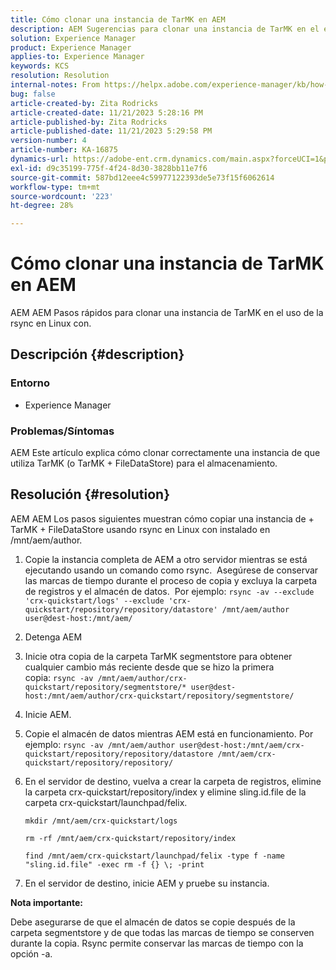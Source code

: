 ```yaml
---
title: Cómo clonar una instancia de TarMK en AEM
description: AEM Sugerencias para clonar una instancia de TarMK en el espacio de trabajo de la.
solution: Experience Manager
product: Experience Manager
applies-to: Experience Manager
keywords: KCS
resolution: Resolution
internal-notes: From https://helpx.adobe.com/experience-manager/kb/how-to-clone-an-AEM-TarMK-instance-AEM.html
bug: false
article-created-by: Zita Rodricks
article-created-date: 11/21/2023 5:28:16 PM
article-published-by: Zita Rodricks
article-published-date: 11/21/2023 5:29:58 PM
version-number: 4
article-number: KA-16875
dynamics-url: https://adobe-ent.crm.dynamics.com/main.aspx?forceUCI=1&pagetype=entityrecord&etn=knowledgearticle&id=5cbc745a-9388-ee11-8179-6045bd006295
exl-id: d9c35199-775f-4f24-8d30-3828bb11e7f6
source-git-commit: 587bd12eee4c59977122393de5e73f15f6062614
workflow-type: tm+mt
source-wordcount: '223'
ht-degree: 28%

---
```


# Cómo clonar una instancia de TarMK en AEM


AEM AEM Pasos rápidos para clonar una instancia de TarMK en el uso de la rsync en Linux con.

## Descripción {#description}


### <b>Entorno</b>

- Experience Manager




### <b>Problemas/Síntomas</b>

AEM Este artículo explica cómo clonar correctamente una instancia de que utiliza TarMK (o TarMK + FileDataStore) para el almacenamiento.


## Resolución {#resolution}


AEM AEM Los pasos siguientes muestran cómo copiar una instancia de + TarMK + FileDataStore usando rsync en Linux con instalado en /mnt/aem/author.

1. Copie la instancia completa de AEM a otro servidor mientras se está ejecutando usando un comando como rsync.  Asegúrese de conservar las marcas de tiempo durante el proceso de copia y excluya la carpeta de registros y el almacén de datos.  Por ejemplo: `rsync -av --exclude 'crx-quickstart/logs' --exclude 'crx-quickstart/repository/repository/datastore' /mnt/aem/author user@dest-host:/mnt/aem/`
2. Detenga AEM
3. Inicie otra copia de la carpeta TarMK segmentstore para obtener cualquier cambio más reciente desde que se hizo la primera copia: `rsync -av /mnt/aem/author/crx-quickstart/repository/segmentstore/* user@dest-host:/mnt/aem/author/crx-quickstart/repository/segmentstore/`
4. Inicie AEM.
5. Copie el almacén de datos mientras AEM está en funcionamiento. Por ejemplo: `rsync -av /mnt/aem/author user@dest-host:/mnt/aem/crx-quickstart/repository/repository/datastore /mnt/aem/crx-quickstart/repository/repository/`
6. En el servidor de destino, vuelva a crear la carpeta de registros, elimine la carpeta crx-quickstart/repository/index y elimine sling.id.file de la carpeta crx-quickstart/launchpad/felix.

   `mkdir /mnt/aem/crx-quickstart/logs`

   `rm -rf /mnt/aem/crx-quickstart/repository/index`

   `find /mnt/aem/crx-quickstart/launchpad/felix -type f -name "sling.id.file" -exec rm -f {} \; -print`
7. En el servidor de destino, inicie AEM y pruebe su instancia.


<b>Nota importante:</b>

Debe asegurarse de que el almacén de datos se copie después de la carpeta segmentstore y de que todas las marcas de tiempo se conserven durante la copia. Rsync permite conservar las marcas de tiempo con la opción -a.
